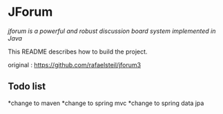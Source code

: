 JForum
============

*jforum is a powerful and robust discussion board system implemented in Java*

This README describes how to build the project.

original :  https://github.com/rafaelsteil/jforum3

Todo list
---------------
*change to maven
*change to spring mvc
*change to spring data jpa